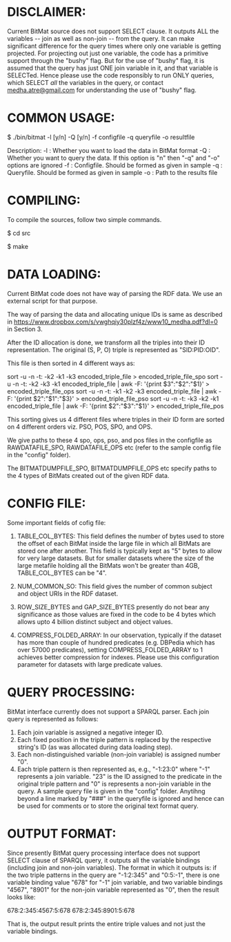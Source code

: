 DISCLAIMER:
==
Current BitMat source does not support SELECT clause.
It outputs ALL the variables -- join as well as non-join --
from the query. It can make significant difference for the
query times where only one variable is getting projected.
For projecting out just one variable, the code has a
primitive support through the "bushy" flag. But for the
use of "bushy" flag, it is assumed that the query has just
ONE join variable in it, and that variable is SELECTed.
Hence please use the code responsibly to run ONLY queries,
which SELECT _all_ the variables in the query, or contact
medha.atre@gmail.com for understanding the use of "bushy" flag.

COMMON USAGE:
==

$ ./bin/bitmat -l [y/n] -Q [y/n] -f configfile -q queryfile -o resultfile

Description:
  -l : Whether you want to load the data in BitMat format
  -Q : Whether you want to query the data. If this option is "n" then
       "-q" and "-o" options are ignored
  -f : Configfile. Should be formed as given in sample
  -q : Queryfile. Should be formed as given in sample
  -o : Path to the results file

COMPILING:
==

To compile the sources, follow two simple commands.

$ cd src

$ make

DATA LOADING:
==

Current BitMat code does not have way of parsing the RDF data. We use
an external script for that purpose.

The way of parsing the data and allocating unique IDs is same as
described in https://www.dropbox.com/s/vwghqiy30plzf4z/www10_medha.pdf?dl=0 in
Section 3.

After the ID allocation is done, we transform all the triples into
their ID representation. The original (S, P, O) triple is represented as
"SID:PID:OID".

This file is then sorted in 4 different ways as:

sort -u -n -t: -k2 -k1 -k3 encoded_triple_file > encoded_triple_file_spo
sort -u -n -t: -k2 -k3 -k1 encoded_triple_file | awk -F: '{print
	$3":"$2":"$1}' > encoded_triple_file_ops
sort -u -n -t: -k1 -k2 -k3 encoded_triple_file | awk -F: '{print
	$2":"$1":"$3}' > encoded_triple_file_pso
sort -u -n -t: -k3 -k2 -k1 encoded_triple_file | awk -F: '{print
	$2":"$3":"$1}' > encoded_triple_file_pos

This sorting gives us 4 different files where triples in their ID form
are sorted on 4 different orders viz. PSO, POS, SPO, and OPS.

We give paths to these 4 spo, ops, pso, and pos files in the configfile
as RAWDATAFILE_SPO, RAWDATAFILE_OPS etc (refer to the sample config
file in the "config" folder).

The BITMATDUMPFILE_SPO, BITMATDUMPFILE_OPS etc specify paths to the 4
types of BitMats created out of the given RDF data.

CONFIG FILE:
==

Some important fields of cofig file:

1) TABLE_COL_BYTES: This field defines the number of bytes used to store
the offset of each BitMat inside the large file in which all BitMats are
stored one after another. This field is typically kept as "5" bytes to
allow for very large datasets. But for smaller datasets where the size
of the large metafile holding all the BitMats won't be greater than 4GB,
TABLE_COL_BYTES can be "4".

2) NUM_COMMON_SO: This field gives the number of common subject and
object URIs in the RDF dataset. 

3) ROW_SIZE_BYTES and GAP_SIZE_BYTES presently do not bear any
significance as those values are fixed in the code to be 4 bytes
which allows upto 4 billion distinct subject and object values.

4) COMPRESS_FOLDED_ARRAY: In our observation, typically if the dataset
has more than couple of hundred predicates (e.g. DBPedia which has
over 57000 predicates), setting COMPRESS_FOLDED_ARRAY to 1 achieves better
compression for indexes. Please use this configuration parameter for
datasets with large predicate values.

QUERY PROCESSING:
==

BitMat interface currently does not support a SPARQL parser. Each join
query is represented as follows:

1) Each join variable is assigned a negative integer ID.
2) Each fixed position in the triple pattern is replaced by the
respective string's ID (as was allocated during data loading step).
3) Each non-distinguished variable (non-join variable) is assigned
number "0".
4) Each triple pattern is then represented as, e.g., "-1:23:0" where
"-1" represents a join variable. "23" is the ID assigned to the
predicate in the original triple pattern and "0" is represents a
non-join variable in the query.
A sample query file is given in the "config" folder.
Anytihng beyond a line marked by "###" in the queryfile is ignored and
hence can be used for comments or to store the original text format
query.


OUTPUT FORMAT:
==

Since presently BitMat query processing interface does not support
SELECT clause of SPARQL query, it outputs all the variable bindings
(including join and non-join variables). The format in which it outputs
is: if the two triple patterns in the query are "-1:2:345" and "0:5:-1",
there is one variable binding value "678" for "-1" join variable, and
two variable bindings "4567", "8901" for the non-join variable
represented as "0", then the result looks like:

678:2:345:4567:5:678
678:2:345:8901:5:678

That is, the output result prints the entire triple values and not just
the variable bindings.
